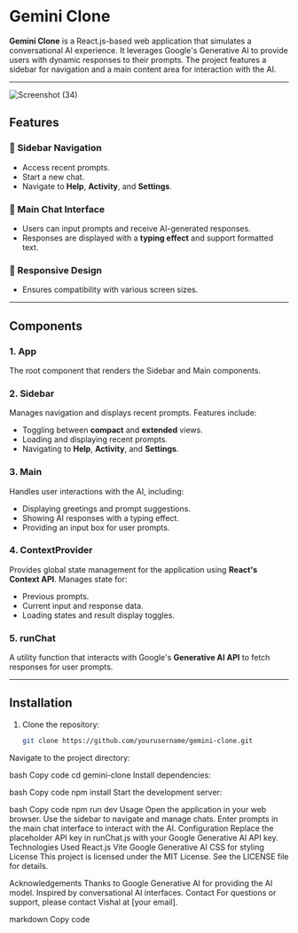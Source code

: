 # Gemini Clone

**Gemini Clone** is a React.js-based web application that simulates a conversational AI experience. It leverages Google's Generative AI to provide users with dynamic responses to their prompts. The project features a sidebar for navigation and a main content area for interaction with the AI.

---
![Screenshot (34)](https://github.com/user-attachments/assets/79d76d6a-440b-45a2-81ac-57ad167ba1a6)


## Features

### 📝 Sidebar Navigation
- Access recent prompts.
- Start a new chat.
- Navigate to **Help**, **Activity**, and **Settings**.

### 💬 Main Chat Interface
- Users can input prompts and receive AI-generated responses.
- Responses are displayed with a **typing effect** and support formatted text.

### 📱 Responsive Design
- Ensures compatibility with various screen sizes.

---

## Components

### 1. **App**
The root component that renders the Sidebar and Main components.

### 2. **Sidebar**
Manages navigation and displays recent prompts. Features include:
- Toggling between **compact** and **extended** views.
- Loading and displaying recent prompts.
- Navigating to **Help**, **Activity**, and **Settings**.

### 3. **Main**
Handles user interactions with the AI, including:
- Displaying greetings and prompt suggestions.
- Showing AI responses with a typing effect.
- Providing an input box for user prompts.

### 4. **ContextProvider**
Provides global state management for the application using **React's Context API**. Manages state for:
- Previous prompts.
- Current input and response data.
- Loading states and result display toggles.

### 5. **runChat**
A utility function that interacts with Google's **Generative AI API** to fetch responses for user prompts.

---

## Installation

1. Clone the repository:

   ```bash
   git clone https://github.com/yourusername/gemini-clone.git
Navigate to the project directory:

bash
Copy code
cd gemini-clone
Install dependencies:

bash
Copy code
npm install
Start the development server:

bash
Copy code
npm run dev
Usage
Open the application in your web browser.
Use the sidebar to navigate and manage chats.
Enter prompts in the main chat interface to interact with the AI.
Configuration
Replace the placeholder API key in runChat.js with your Google Generative AI API key.
Technologies Used
React.js
Vite
Google Generative AI
CSS for styling
License
This project is licensed under the MIT License. See the LICENSE file for details.

Acknowledgements
Thanks to Google Generative AI for providing the AI model.
Inspired by conversational AI interfaces.
Contact
For questions or support, please contact Vishal at [your email].

markdown
Copy code
